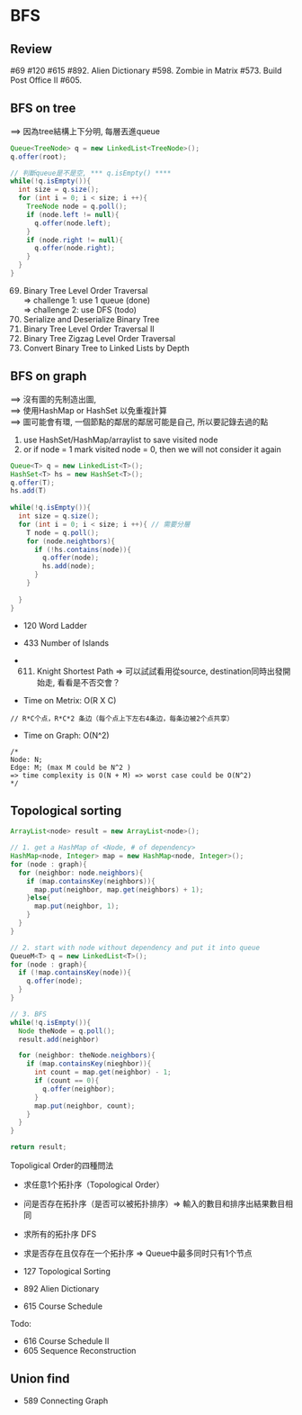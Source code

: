 # BFS
## Review
#69 #120 #615
#892. Alien Dictionary
#598. Zombie in Matrix 
#573. Build Post Office II
#605.

## BFS on tree
==> 因為tree結構上下分明, 每層丟進queue
``` java
Queue<TreeNode> q = new LinkedList<TreeNode>();
q.offer(root);

// 判斷queue是不是空, *** q.isEmpty() ****
while(!q.isEmpty()){
  int size = q.size();
  for (int i = 0; i < size; i ++){
    TreeNode node = q.poll();
    if (node.left != null){
      q.offer(node.left);
    }
    if (node.right != null){
      q.offer(node.right);
    }
  }
}
```
69. Binary Tree Level Order Traversal </br>
=> challenge 1: use 1 queue (done) </br>
=> challenge 2: use DFS (todo) </br>
7. Serialize and Deserialize Binary Tree </br>
70. Binary Tree Level Order Traversal II </br>
71. Binary Tree Zigzag Level Order Traversal </br>
242. Convert Binary Tree to Linked Lists by Depth

## BFS on graph
==> 沒有圖的先制造出圖, </br>
==> 使用HashMap or HashSet 以免重複計算 </br>
==> 圖可能會有環, 一個節點的鄰居的鄰居可能是自己, 所以要記錄去過的點 </br>
1. use HashSet/HashMap/arraylist to save visited node </br>
2. or if node = 1 mark visited node = 0, then we will not consider it again
```java
Queue<T> q = new LinkedList<T>();
HashSet<T> hs = new HashSet<T>();
q.offer(T);
hs.add(T)
  
while(!q.isEmpty()){
  int size = q.size();
  for (int i = 0; i < size; i ++){ // 需要分層
    T node = q.poll();
    for (node.neightbors){
      if (!hs.contains(node)){
        q.offer(node);
        hs.add(node);
      }
    }
    
  }
}

```
* 120 Word Ladder 
* 433 Number of Islands 
* 611. Knight Shortest Path 
=> 可以試試看用從source, destination同時出發開始走, 看看是不否交會？

* Time on Metrix: O(R X C)
```
// R*C个点，R*C*2 条边（每个点上下左右4条边，每条边被2个点共享）
```

* Time on Graph: O(N^2)
```
/* 
Node: N;
Edge: M; (max M could be N^2 )
=> time complexity is O(N + M) => worst case could be O(N^2)
*/
```

## Topological sorting
``` java
ArrayList<node> result = new ArrayList<node>();

// 1. get a HashMap of <Node, # of dependency>
HashMap<node, Integer> map = new HashMap<node, Integer>();
for (node : graph){
  for (neighbor: node.neighbors){
    if (map.containsKey(neighbors)){
      map.put(neighbor, map.get(neighbors) + 1);
    }else{
      map.put(neighbor, 1);    
    }
  }
}

// 2. start with node without dependency and put it into queue
QueueM<T> q = new LinkedList<T>();
for (node : graph){
  if (!map.containsKey(node)){
    q.offer(node);
  }
}

// 3. BFS
while(!q.isEmpty()){
  Node theNode = q.poll();
  result.add(neighbor)

  for (neighbor: theNode.neighbors){
    if (map.containsKey(nieghbor)){
      int count = map.get(neighbor) - 1;
      if (count == 0){
        q.offer(neighbor);
      }
      map.put(neighbor, count);
    }
  }
}

return result;
```
Topoligical Order的四種問法
* 求任意1个拓扑序（Topological Order）
* 问是否存在拓扑序（是否可以被拓扑排序）=> 輸入的數目和排序出結果數目相同
* 求所有的拓扑序 DFS
* 求是否存在且仅存在一个拓扑序 => Queue中最多同时只有1个节点

* 127 Topological Sorting </br>
* 892 Alien Dictionary </br>
* 615 Course Schedule </br>

Todo:</br>
* 616 Course Schedule II 
* 605 Sequence Reconstruction

## Union find
* 589 Connecting Graph







